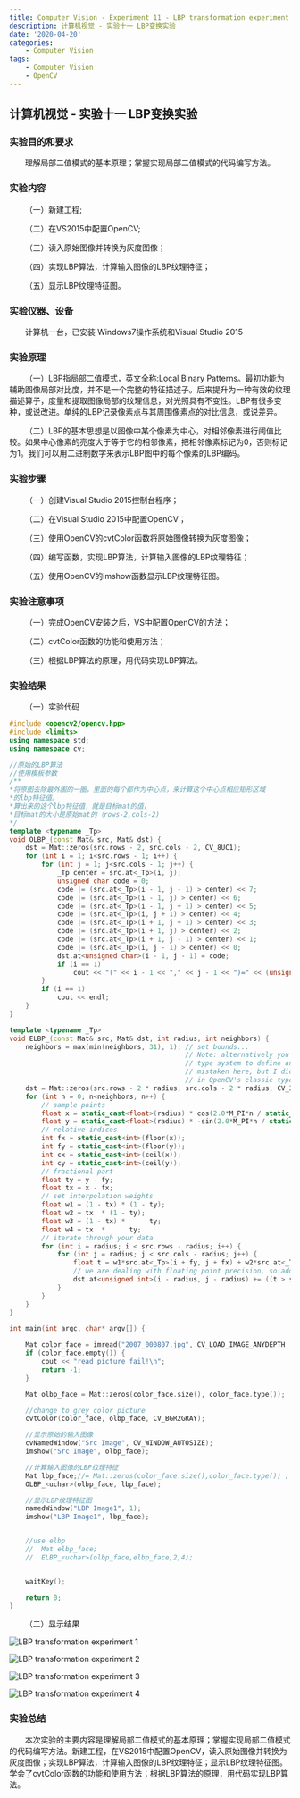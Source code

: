 ```yaml
---
title: Computer Vision - Experiment 11 - LBP transformation experiment
description: 计算机视觉 - 实验十一 LBP变换实验
date: '2020-04-20'
categories:
    - Computer Vision
tags:
    - Computer Vision
    - OpenCV
---
```


## 计算机视觉 - 实验十一 LBP变换实验

### 实验目的和要求

&emsp;&emsp;理解局部二值模式的基本原理；掌握实现局部二值模式的代码编写方法。

### 实验内容

&emsp;&emsp;（一）新建工程;

&emsp;&emsp;（二）在VS2015中配置OpenCV;

&emsp;&emsp;（三）读入原始图像并转换为灰度图像；

&emsp;&emsp;（四）实现LBP算法，计算输入图像的LBP纹理特征；

&emsp;&emsp;（五）显示LBP纹理特征图。

### 实验仪器、设备

&emsp;&emsp;计算机一台，已安装 Windows7操作系统和Visual Studio 2015

### 实验原理

&emsp;&emsp;（一）LBP指局部二值模式，英文全称:Local Binary Patterns。最初功能为辅助图像局部对比度，并不是一个完整的特征描述子。后来提升为一种有效的纹理描述算子，度量和提取图像局部的纹理信息，对光照具有不变性。LBP有很多变种，或说改进。单纯的LBP记录像素点与其周围像素点的对比信息，或说差异。

&emsp;&emsp;（二）LBP的基本思想是以图像中某个像素为中心，对相邻像素进行阈值比较。如果中心像素的亮度大于等于它的相邻像素，把相邻像素标记为0，否则标记为1。我们可以用二进制数字来表示LBP图中的每个像素的LBP编码。

### 实验步骤

&emsp;&emsp;（一）创建Visual Studio 2015控制台程序；

&emsp;&emsp;（二）在Visual Studio 2015中配置OpenCV；

&emsp;&emsp;（三）使用OpenCV的cvtColor函数将原始图像转换为灰度图像；

&emsp;&emsp;（四）编写函数，实现LBP算法，计算输入图像的LBP纹理特征；

&emsp;&emsp;（五）使用OpenCV的imshow函数显示LBP纹理特征图。

### 实验注意事项

&emsp;&emsp;（一）完成OpenCV安装之后，VS中配置OpenCV的方法；

&emsp;&emsp;（二）cvtColor函数的功能和使用方法；

&emsp;&emsp;（三）根据LBP算法的原理，用代码实现LBP算法。

### 实验结果

&emsp;&emsp;（一）实验代码

```cpp
#include <opencv2/opencv.hpp>
#include <limits>
using namespace std;
using namespace cv;

//原始的LBP算法
//使用模板参数
/**
*将原图去除最外围的一圈，里面的每个都作为中心点，来计算这个中心点相应矩形区域
*的lbp特征值。
*算出来的这个lbp特征值，就是目标mat的值，
*目标mat的大小是原始mat的（rows-2,cols-2)
*/
template <typename _Tp>
void OLBP_(const Mat& src, Mat& dst) {
	dst = Mat::zeros(src.rows - 2, src.cols - 2, CV_8UC1);
	for (int i = 1; i<src.rows - 1; i++) {
		for (int j = 1; j<src.cols - 1; j++) {
			_Tp center = src.at<_Tp>(i, j);
			unsigned char code = 0;
			code |= (src.at<_Tp>(i - 1, j - 1) > center) << 7;
			code |= (src.at<_Tp>(i - 1, j) > center) << 6;
			code |= (src.at<_Tp>(i - 1, j + 1) > center) << 5;
			code |= (src.at<_Tp>(i, j + 1) > center) << 4;
			code |= (src.at<_Tp>(i + 1, j + 1) > center) << 3;
			code |= (src.at<_Tp>(i + 1, j) > center) << 2;
			code |= (src.at<_Tp>(i + 1, j - 1) > center) << 1;
			code |= (src.at<_Tp>(i, j - 1) > center) << 0;
			dst.at<unsigned char>(i - 1, j - 1) = code;
			if (i == 1)
				cout << "(" << i - 1 << "," << j - 1 << ")=" << (unsigned)code << " ";
		}
		if (i == 1)
			cout << endl;
	}
}

template <typename _Tp>
void ELBP_(const Mat& src, Mat& dst, int radius, int neighbors) {
	neighbors = max(min(neighbors, 31), 1); // set bounds...
											// Note: alternatively you can switch to the new OpenCV Mat_
											// type system to define an unsigned int matrix... I am probably
											// mistaken here, but I didn't see an unsigned int representation
											// in OpenCV's classic typesystem...
	dst = Mat::zeros(src.rows - 2 * radius, src.cols - 2 * radius, CV_32SC1);
	for (int n = 0; n<neighbors; n++) {
		// sample points
		float x = static_cast<float>(radius) * cos(2.0*M_PI*n / static_cast<float>(neighbors));
		float y = static_cast<float>(radius) * -sin(2.0*M_PI*n / static_cast<float>(neighbors));
		// relative indices
		int fx = static_cast<int>(floor(x));
		int fy = static_cast<int>(floor(y));
		int cx = static_cast<int>(ceil(x));
		int cy = static_cast<int>(ceil(y));
		// fractional part
		float ty = y - fy;
		float tx = x - fx;
		// set interpolation weights
		float w1 = (1 - tx) * (1 - ty);
		float w2 = tx  * (1 - ty);
		float w3 = (1 - tx) *      ty;
		float w4 = tx  *      ty;
		// iterate through your data
		for (int i = radius; i < src.rows - radius; i++) {
			for (int j = radius; j < src.cols - radius; j++) {
				float t = w1*src.at<_Tp>(i + fy, j + fx) + w2*src.at<_Tp>(i + fy, j + cx) + w3*src.at<_Tp>(i + cy, j + fx) + w4*src.at<_Tp>(i + cy, j + cx);
				// we are dealing with floating point precision, so add some little tolerance
				dst.at<unsigned int>(i - radius, j - radius) += ((t > src.at<_Tp>(i, j)) && (abs(t - src.at<_Tp>(i, j)) > std::numeric_limits<float>::epsilon())) << n;
			}
		}
	}
}

int main(int argc, char* argv[]) {

	Mat color_face = imread("2007_000807.jpg", CV_LOAD_IMAGE_ANYDEPTH | CV_LOAD_IMAGE_ANYCOLOR);
	if (color_face.empty()) {
		cout << "read picture fail!\n";
		return -1;
	}

	Mat olbp_face = Mat::zeros(color_face.size(), color_face.type());

	//change to grey color picture
	cvtColor(color_face, olbp_face, CV_BGR2GRAY);

	//显示原始的输入图像
	cvNamedWindow("Src Image", CV_WINDOW_AUTOSIZE);
	imshow("Src Image", olbp_face);

	//计算输入图像的LBP纹理特征
	Mat lbp_face;//= Mat::zeros(color_face.size(),color_face.type()) ;
	OLBP_<uchar>(olbp_face, lbp_face);

	//显示LBP纹理特征图
	namedWindow("LBP Image1", 1);
	imshow("LBP Image1", lbp_face);


	//use elbp
	//  Mat elbp_face;
	//  ELBP_<uchar>(olbp_face,elbp_face,2,4);


	waitKey();

	return 0;
}
```

&emsp;&emsp;（二）显示结果

![LBP transformation experiment 1](https://raw.githubusercontent.com/JavenJin/blog-image/master/content/post/Campus%20Projects/Computer%20Vision/Experiment%2011%20LBP%20transformation%20experiment/lbp-transformation-experiment1.png)

![LBP transformation experiment 2](https://raw.githubusercontent.com/JavenJin/blog-image/master/content/post/Campus%20Projects/Computer%20Vision/Experiment%2011%20LBP%20transformation%20experiment/lbp-transformation-experiment2.png)

![LBP transformation experiment 3](https://raw.githubusercontent.com/JavenJin/blog-image/master/content/post/Campus%20Projects/Computer%20Vision/Experiment%2011%20LBP%20transformation%20experiment/lbp-transformation-experiment3.png)

![LBP transformation experiment 4](https://raw.githubusercontent.com/JavenJin/blog-image/master/content/post/Campus%20Projects/Computer%20Vision/Experiment%2011%20LBP%20transformation%20experiment/lbp-transformation-experiment4.png)

### 实验总结

&emsp;&emsp;本次实验的主要内容是理解局部二值模式的基本原理；掌握实现局部二值模式的代码编写方法。新建工程，在VS2015中配置OpenCV，读入原始图像并转换为灰度图像；实现LBP算法，计算输入图像的LBP纹理特征；显示LBP纹理特征图。学会了cvtColor函数的功能和使用方法；根据LBP算法的原理，用代码实现LBP算法。